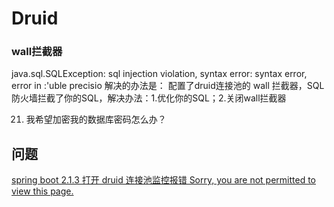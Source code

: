# Druid
<!-- @author DHJT 2019-01-18 -->


### wall拦截器
java.sql.SQLException: sql injection violation, syntax error: syntax error, error in :'uble precisio
解决的办法是：
配置了druid连接池的 wall 拦截器，SQL防火墙拦截了你的SQL，解决办法：1.优化你的SQL；2.关闭wall拦截器

21. 我希望加密我的数据库密码怎么办？

## 问题
[spring boot 2.1.3 打开 druid 连接池监控报错 Sorry, you are not permitted to view this page.](https://blog.csdn.net/mxcai2005/article/details/89928806)

[^1]: [Druid 介绍及配置](https://www.cnblogs.com/niejunlei/p/5977895.html)